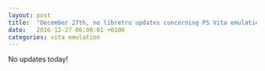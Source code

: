 ```yaml
---
layout: post
title:  "December 27th, no libretro updates concerning PS Vita emulation and emulators"
date:   2016-12-27 06:00:01 +0100
categories: vita emulation
---
```


No updates today!
